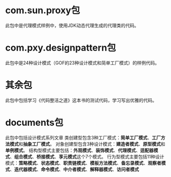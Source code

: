# com.sun.proxy包
此包中是代理模式样例中，使用JDK动态代理生成的代理类的代码。
# com.pxy.designpattern包
此包中是24种设计模式（GOF的23种设计模式和简单工厂模式）的样例代码。
# 其余包
此包中包括学习《代码整洁之道》这本书的测试代码，学习写出优雅的代码。
# documents包
此包中包括设计模式系列文章
类创建型包含3种工厂模式：**简单工厂模式**、**工厂方法模式**和**抽象工厂模式**。
对象创建型包含3种设计模式：**建造者模式**、**原型模式**和**单例模式**。
结构型模式主要包括：**外观模式**、**装饰模式**、**代理模式**、**适配器模式**、**组合模式**、**桥接模式**、**享元模式**这个7个模式。
行为型模式主要包括11种设计模式：**策略模式**、**状态模式**、**职责链模式**、**模板方法模式**、**备忘录模式**、**观察者模式**、**迭代器模式**、**命令模式**、**中介者模式**、**解释器模式**、**访问者模式**
